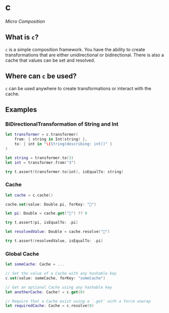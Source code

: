 # c

*Micro Composition*

## What is `c`?
`c` is a simple composition framework. You have the ability to create transformations that are either unidirectional or bidirectional. There is also a cache that values can be set and resolved. 

## Where can `c` be used?
`c` can be used anywhere to create transformations or interact with the cache.

## Examples

### BiDirectionalTransformation of String and Int

```swift
let transformer = c.transformer(
    from: { string in Int(string) },
    to: { int in "\(String(describing: int))" }
)

let string = transformer.to(3)
let int = transformer.from("3")

try t.assert(transformer.to(int), isEqualTo: string)
```

### Cache

```swift
let cache = c.cache()

cache.set(value: Double.pi, forKey: "🥧")

let pi: Double = cache.get("🥧") ?? 0

try t.assert(pi, isEqualTo: .pi)

let resolvedValue: Double = cache.resolve("🥧")

try t.assert(resolvedValue, isEqualTo: .pi)
```


### Global Cache

```swift
let someCache: Cache = ...

// Set the value of a Cache with any hashable key
c.set(value: someCache, forKey: "someCache")

// Get an optional Cache using any hashable key
let anotherCache: Cache? = c.get(0)

// Require that a Cache exist using a `.get` with a force unwrap
let requiredCache: Cache = c.resolve(0)
```

